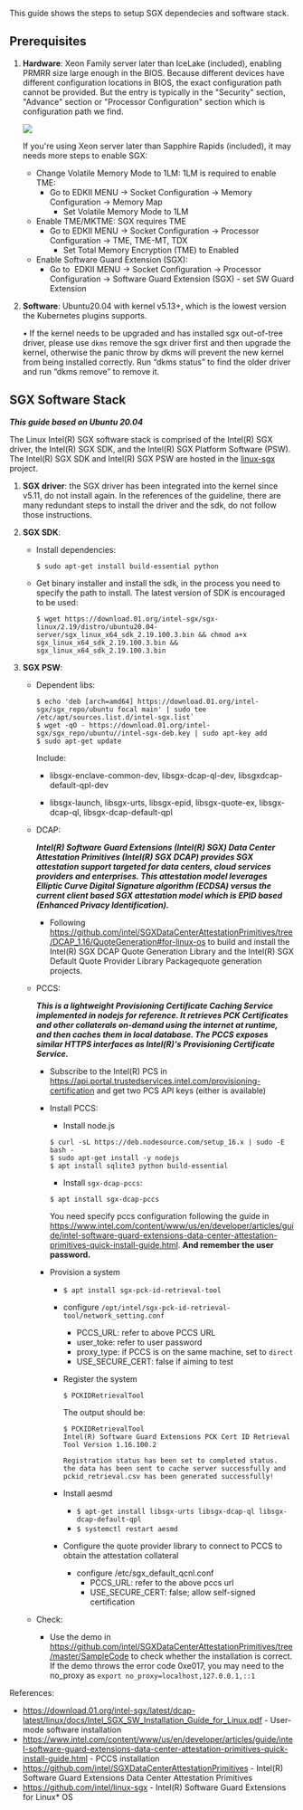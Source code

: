 This guide shows the steps to setup SGX dependecies and software stack.

## Prerequisites
1. **Hardware**: Xeon Family server later than IceLake (included), enabling PRMRR size large enough in the BIOS. Because different devices have different configuration locations in BIOS, the exact configuration path cannot be provided. But the entry is typically in the "Security" section, "Advance" section or "Processor Configuration" section which is configuration path we find. 

    <img src="diagrams/sgx-bios-setting.png">


    If you're using Xeon server later than Sapphire Rapids (included), it may needs more steps to enable SGX:
    - Change Volatile Memory Mode to 1LM: 1LM is required to enable TME:
        - Go to EDKII MENU -> Socket Configuration -> Memory Configuration -> Memory Map
            - Set Volatile Memory Mode to 1LM
    - Enable TME/MKTME: SGX requires TME
        - Go to EDKII MENU -> Socket Configuration -> Processor Configuration -> TME, TME-MT, TDX
            - Set Total Memory Encryption (TME) to Enabled
    - Enable Software Guard Extension (SGX):
        - Go to  EDKII MENU -> Socket Configuration -> Processor Configuration -> Software Guard Extension (SGX) - set SW
Guard Extension

2. **Software**: Ubuntu20.04 with kernel v5.13+, which is the lowest version the Kubernetes plugins supports.

    •	If the kernel needs to be upgraded and has installed sgx out-of-tree driver, please use `dkms` remove the sgx driver first and then upgrade the kernel, otherwise the panic throw by dkms will prevent the new kernel from being installed correctly. Run “dkms status” to find the older driver and run “dkms remove” to remove it.

## SGX Software Stack
***This guide based on Ubuntu 20.04***

The Linux Intel(R) SGX software stack is comprised of the Intel(R) SGX driver, the Intel(R) SGX SDK, and the Intel(R) SGX Platform Software (PSW). The Intel(R) SGX SDK and Intel(R) SGX PSW are hosted in the [linux-sgx](https://github.com/01org/linux-sgx) project.

1.	**SGX driver**: the SGX driver has been integrated into the kernel since v5.11, do not install again. In the references of the guideline, there are many redundant steps to install the driver and the sdk, do not follow those instructions.
2.	**SGX SDK**: 
    - Install dependencies: 
    
      `$ sudo apt-get install build-essential python`

    - Get binary installer and install the sdk, in the process you need to specify the path to install. The latest version of SDK is encouraged to be used: 

      ```$ wget https://download.01.org/intel-sgx/sgx-linux/2.19/distro/ubuntu20.04-server/sgx_linux_x64_sdk_2.19.100.3.bin && chmod a+x sgx_linux_x64_sdk_2.19.100.3.bin && sgx_linux_x64_sdk_2.19.100.3.bin```

3. **SGX PSW**:
    - Dependent libs:

        ```
        $ echo 'deb [arch=amd64] https://download.01.org/intel-sgx/sgx_repo/ubuntu focal main' | sudo tee /etc/apt/sources.list.d/intel-sgx.list`
        $ wget -qO - https://download.01.org/intel-sgx/sgx_repo/ubuntu//intel-sgx-deb.key | sudo apt-key add
        $ sudo apt-get update
        ```

        Include:

        - libsgx-enclave-common-dev, libsgx-dcap-ql-dev, libsgxdcap-default-qpl-dev

        - libsgx-launch, libsgx-urts, libsgx-epid, libsgx-quote-ex, libsgx-dcap-ql, libsgx-dcap-default-qpl

    - DCAP:

        ***Intel(R) Software Guard Extensions (Intel(R) SGX) Data Center Attestation Primitives (Intel(R) SGX DCAP) provides SGX attestation support targeted for data centers, cloud services providers and enterprises. This attestation model leverages Elliptic Curve Digital Signature algorithm (ECDSA) versus the current client based SGX attestation model which is EPID based (Enhanced Privacy Identification).***

        - Following https://github.com/intel/SGXDataCenterAttestationPrimitives/tree/DCAP_1.16/QuoteGeneration#for-linux-os to build and install the Intel(R) SGX DCAP Quote Generation Library and the Intel(R) SGX Default Quote Provider Library Packagequote generation projects.
    
    - PCCS:

        ***This is a lightweight Provisioning Certificate Caching Service implemented in nodejs for reference. It retrieves PCK Certificates and other collaterals on-demand using the internet at runtime, and then caches them in local database. The PCCS exposes similar HTTPS interfaces as Intel(R)'s Provisioning Certificate Service.***

        - Subscribe to the Intel(R) PCS in https://api.portal.trustedservices.intel.com/provisioning-certification and get two PCS API keys (either is available)

        - Install PCCS:
        
          - Install node.js 
          ```
          $ curl -sL https://deb.nodesource.com/setup_16.x | sudo -E bash -
          $ sudo apt-get install -y nodejs
          $ apt install sqlite3 python build-essential
          ```
          - Install `sgx-dcap-pccs`:
          ```
          $ apt install sgx-dcap-pccs
          ```
          You need specify pccs configuration following the guide in https://www.intel.com/content/www/us/en/developer/articles/guide/intel-software-guard-extensions-data-center-attestation-primitives-quick-install-guide.html. **And remember the user password.**

        - Provision a system

          - `$ apt install sgx-pck-id-retrieval-tool`

          - configure `/opt/intel/sgx-pck-id-retrieval-tool/network_setting.conf`
            - PCCS_URL: refer to above PCCS URL
            - user_toke: refer to user password
            - proxy_type: if PCCS is on the same machine, set to `direct`
            - USE_SECURE_CERT: false if aiming to test

          - Register the system 
          
            ```$ PCKIDRetrievalTool```

            The output should be: 

            ```
            $ PCKIDRetrievalTool
            Intel(R) Software Guard Extensions PCK Cert ID Retrieval Tool Version 1.16.100.2
            
            Registration status has been set to completed status.
            the data has been sent to cache server successfully and pckid_retrieval.csv has been generated successfully!
            ```

          - Install aesmd

            - `$ apt-get install libsgx-urts libsgx-dcap-ql libsgx-dcap-default-qpl`
            - `$ systemctl restart aesmd`

          - Configure the quote provider library to connect to PCCS to obtain the attestation collateral
            - configure /etc/sgx_default_qcnl.conf 
              - PCCS_URL: refer to the above pccs url
              - USE_SECURE_CERT: false; allow self-signed certification

    - Check: 
      - Use the demo in https://github.com/intel/SGXDataCenterAttestationPrimitives/tree/master/SampleCode to check whether the installation is correct. If the demo throws the error code 0xe017, you may need to the no_proxy as `export no_proxy=localhost,127.0.0.1,::1`
     
References:

- https://download.01.org/intel-sgx/latest/dcap-latest/linux/docs/Intel_SGX_SW_Installation_Guide_for_Linux.pdf - User-mode software installation
- https://www.intel.com/content/www/us/en/developer/articles/guide/intel-software-guard-extensions-data-center-attestation-primitives-quick-install-guide.html - PCCS installation
- https://github.com/intel/SGXDataCenterAttestationPrimitives - Intel(R) Software Guard Extensions Data Center Attestation Primitives
- https://github.com/intel/linux-sgx - Intel(R) Software Guard Extensions for Linux* OS




